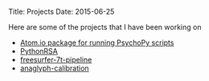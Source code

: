 Title: Projects
Date: 2015-06-25

Here are some of the projects that I have been working on

- [Atom.io package for running PsychoPy scripts](https://atom.io/packages/psychopy)
- [PythonRSA](https://github.com/thomastweets/PythonRSA)
- [freesurfer-7t-pipeline](https://github.com/thomastweets/freesurfer-7t-pipeline)
- [anaglyph-calibration](https://github.com/thomastweets/anaglyph-calibration)
